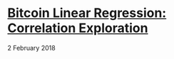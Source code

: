 # [Bitcoin Linear Regression: Correlation Exploration](https://medium.com/@cipher813/bitcoin-linear-regression-correlation-exploration-601d629c61c)
2 February 2018
